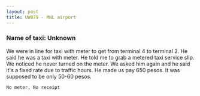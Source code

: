 ```yaml
---
layout: post
title: UW879 - MNL airport
---
```


### Name of taxi: Unknown

We were in line for taxi with meter to get from terminal 4 to terminal 2. He said he was a taxi with meter. He told me to grab a metered taxi service slip. We noticed he never turned on the meter. We asked him again and he said it's a fixed rate due to traffic hours. He made us pay 650 pesos. It was supposed to be only 50-60 pesos. 

```No meter, No receipt```
